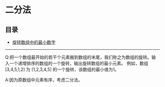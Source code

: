 # 二分法

## 目录

* [旋转数组中的最小数字](#旋转数组中的最小数字)

---
Q:把一个数组最开始的若干个元素搬到数组的末尾，我们称之为数组的旋转。输入一个递增排序的数组的一个旋转，输出旋转数组的最小元素。
例如，数组 [3,4,5,1,2] 为 [1,2,3,4,5] 的一个旋转，该数组的最小值为1。  

A:因为原数组中元素有序，考虑二分法。

